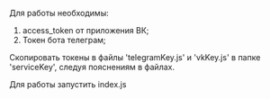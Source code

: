 Для работы необходимы:
1) access_token от приложения ВК;
2) Токен бота телеграм;   

Скопировать токены в файлы 'telegramKey.js' и 'vkKey.js' в папке 'serviceKey', следуя пояснениям в файлах.

Для работы запустить index.js
